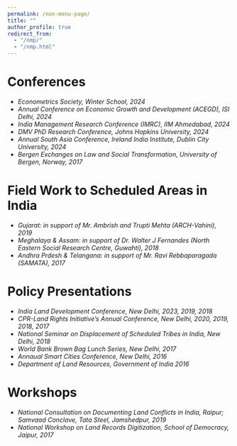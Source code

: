 ```yaml
---
permalink: /non-menu-page/
title: ""
author_profile: true
redirect_from: 
  - "/nmp/"
  - "/nmp.html"
---
```


# Conferences
- *Econometrics Society, Winter School, 2024*
- *Annual Conference on Economic Growth and Development (ACEGD), ISI Delhi, 2024* 
- *India Management Research Conference (IMRC), IIM Ahmedabad, 2024* 
- *DMV PhD Research Conference, Johns Hopkins University, 2024* 
- *Annual South Asia Conference, Ireland India Institute, Dublin City University, 2024*
- *Bergen Exchanges on Law and Social Transformation, University of Bergen, Norway, 2017*

# Field Work to Scheduled Areas in India
- *Gujarat: in support of Mr. Ambrish and Trupti Mehta (ARCH-Vahini), 2019* 
- *Meghalaya & Assam: in support of Dr. Walter J Fernandes (North Eastern Social Research Centre, Guwahti), 2018*
- *Andhra Prdesh & Telangana: in support of Mr. Ravi Rebbaparagada (SAMATA), 2017*

# Policy Presentations
- *India Land Development Conference, New Delhi, 2023, 2019, 2018*
- *CPR-Land Rights Initiative’s Annual Conference, New Delhi, 2020, 2019, 2018, 2017*
- *National Seminar on Displacement of Scheduled Tribes in India, New Delhi, 2018*
- *World Bank Brown Bag Lunch Series, New Delhi, 2017* 
- *Annaual Smart Cities Conference, New Delhi, 2016*
- *Department of Land Resources, Government of India 2016* 

# Workshops
- *National Consultation on Documenting Land Conflicts in India, Raipur; Samvaad Conclave, Tata Steel, Jamshedpur, 2019*
- *National Workshop on Land Records Digitization, School of Democracy, Jaipur, 2017*


